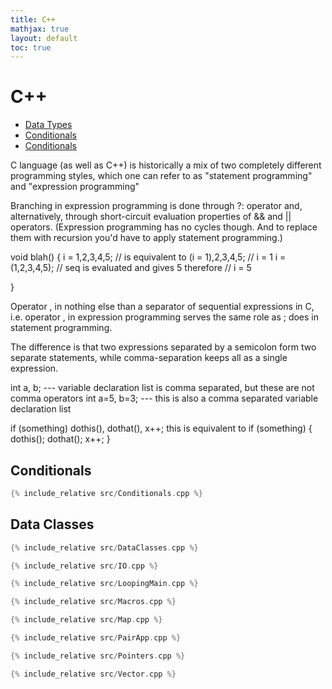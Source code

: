 ```yaml
---
title: C++
mathjax: true
layout: default
toc: true
---
```



# C++


* [Data Types](DataTypes.html)
* [Conditionals](DataTypes.html)
* [Conditionals](DataTypes.html)




C language (as well as C++) is historically a mix of two completely different programming styles,
 which one can refer to as "statement programming" and "expression programming"

Branching in expression programming is done through ?: operator and, alternatively,
 through short-circuit evaluation properties of && and || operators. 
 (Expression programming has no cycles though. And to replace them with recursion you'd 
 have to apply statement programming.)

void blah() {
    i = 1,2,3,4,5;  // is equivalent to (i = 1),2,3,4,5; //  i = 1
    i = (1,2,3,4,5); // seq is evaluated and gives 5 therefore // i = 5

}



Operator , in nothing else than a separator of sequential expressions in C, i.e. operator ,
 in expression programming serves the same role as ; does in statement programming.


The difference is that two expressions separated by a semicolon form two separate statements, 
while comma-separation keeps all as a single expression. 

int a, b; --- variable declaration list is comma separated, but these are not comma operators
int a=5, b=3; --- this is also a comma separated variable declaration list



if (something) dothis(), dothat(), x++;
this is equivalent to
if (something) { dothis(); dothat(); x++; }



## Conditionals

```cpp
{% include_relative src/Conditionals.cpp %}
```

## Data Classes

```cpp
{% include_relative src/DataClasses.cpp %}
```



```cpp
{% include_relative src/IO.cpp %}
```

```cpp
{% include_relative src/LoopingMain.cpp %}
```

```cpp
{% include_relative src/Macros.cpp %}
```

```cpp
{% include_relative src/Map.cpp %}
```

```cpp
{% include_relative src/PairApp.cpp %}
```

```cpp
{% include_relative src/Pointers.cpp %}
```

```cpp
{% include_relative src/Vector.cpp %}
```
